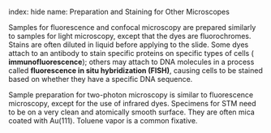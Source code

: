index: hide
name: Preparation and Staining for Other Microscopes

Samples for fluorescence and confocal microscopy are prepared similarly to samples for light microscopy, except that the dyes are fluorochromes. Stains are often diluted in liquid before applying to the slide. Some dyes attach to an antibody to stain specific proteins on specific types of cells ( **immunofluorescence**); others may attach to DNA molecules in a process called  **fluorescence in situ hybridization (FISH)**, causing cells to be stained based on whether they have a specific DNA sequence.

Sample preparation for two-photon microscopy is similar to fluorescence microscopy, except for the use of infrared dyes. Specimens for STM need to be on a very clean and atomically smooth surface. They are often mica coated with Au(111). Toluene vapor is a common fixative.
